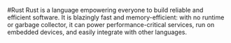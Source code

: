 #Rust
Rust is a language empowering everyone to build reliable and efficient software. It is blazingly fast and memory-efficient: with no runtime or garbage collector, it can power performance-critical services, run on embedded devices, and easily integrate with other languages.